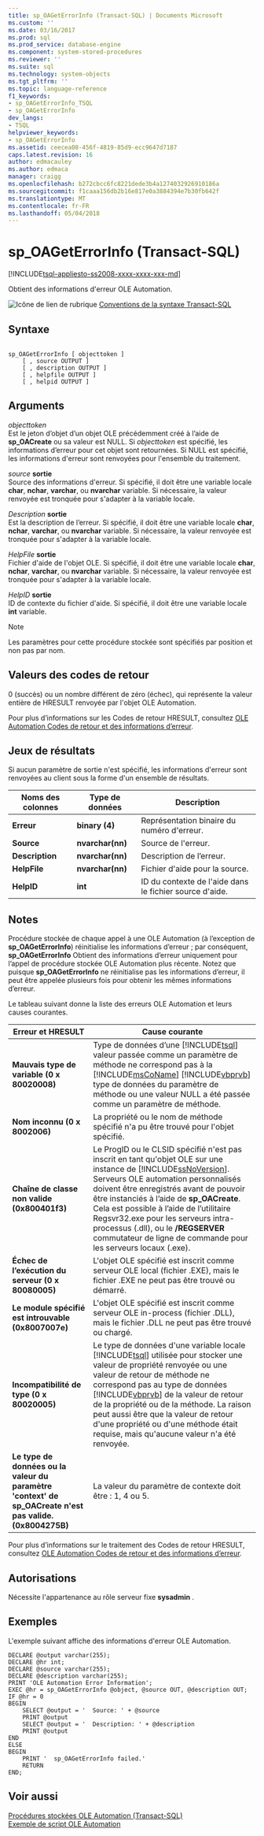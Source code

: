 ```yaml
---
title: sp_OAGetErrorInfo (Transact-SQL) | Documents Microsoft
ms.custom: ''
ms.date: 03/16/2017
ms.prod: sql
ms.prod_service: database-engine
ms.component: system-stored-procedures
ms.reviewer: ''
ms.suite: sql
ms.technology: system-objects
ms.tgt_pltfrm: ''
ms.topic: language-reference
f1_keywords:
- sp_OAGetErrorInfo_TSQL
- sp_OAGetErrorInfo
dev_langs:
- TSQL
helpviewer_keywords:
- sp_OAGetErrorInfo
ms.assetid: ceecea08-456f-4819-85d9-ecc9647d7187
caps.latest.revision: 16
author: edmacauley
ms.author: edmaca
manager: craigg
ms.openlocfilehash: b272cbcc6fc8221dede3b4a1274032926910186a
ms.sourcegitcommit: f1caaa156db2b16e817e0a3884394e7b30fb642f
ms.translationtype: MT
ms.contentlocale: fr-FR
ms.lasthandoff: 05/04/2018
---
```

# <a name="spoageterrorinfo-transact-sql"></a>sp_OAGetErrorInfo (Transact-SQL)
[!INCLUDE[tsql-appliesto-ss2008-xxxx-xxxx-xxx-md](../../includes/tsql-appliesto-ss2008-xxxx-xxxx-xxx-md.md)]

  Obtient des informations d'erreur OLE Automation.  
  
 ![Icône de lien de rubrique](../../database-engine/configure-windows/media/topic-link.gif "Icône lien de rubrique") [Conventions de la syntaxe Transact-SQL](../../t-sql/language-elements/transact-sql-syntax-conventions-transact-sql.md)  
  
## <a name="syntax"></a>Syntaxe  
  
```  
  
sp_OAGetErrorInfo [ objecttoken ]  
    [ , source OUTPUT ]   
    [ , description OUTPUT ]   
    [ , helpfile OUTPUT ]   
    [ , helpid OUTPUT ]   
```  
  
## <a name="arguments"></a>Arguments  
 *objecttoken*  
 Est le jeton d’objet d’un objet OLE précédemment créé à l’aide de **sp_OACreate** ou sa valeur est NULL. Si *objecttoken* est spécifié, les informations d’erreur pour cet objet sont retournées. Si NULL est spécifié, les informations d'erreur sont renvoyées pour l'ensemble du traitement.  
  
 *source* **sortie**  
 Source des informations d'erreur. Si spécifié, il doit être une variable locale **char**, **nchar**, **varchar**, ou **nvarchar** variable. Si nécessaire, la valeur renvoyée est tronquée pour s'adapter à la variable locale.  
  
 *Description* **sortie**  
 Est la description de l’erreur. Si spécifié, il doit être une variable locale **char**, **nchar**, **varchar**, ou **nvarchar** variable. Si nécessaire, la valeur renvoyée est tronquée pour s'adapter à la variable locale.  
  
 *HelpFile* **sortie**  
 Fichier d'aide de l'objet OLE. Si spécifié, il doit être une variable locale **char**, **nchar**, **varchar**, ou **nvarchar** variable. Si nécessaire, la valeur renvoyée est tronquée pour s'adapter à la variable locale.  
  
 *HelpID* **sortie**  
 ID de contexte du fichier d'aide. Si spécifié, il doit être une variable locale **int** variable.  
  
> [!NOTE]  
>  Les paramètres pour cette procédure stockée sont spécifiés par position et non pas par nom.  
  
## <a name="return-code-values"></a>Valeurs des codes de retour  
 0 (succès) ou un nombre différent de zéro (échec), qui représente la valeur entière de HRESULT renvoyée par l'objet OLE Automation.  
  
 Pour plus d’informations sur les Codes de retour HRESULT, consultez [OLE Automation Codes de retour et des informations d’erreur](../../relational-databases/stored-procedures/ole-automation-return-codes-and-error-information.md).  
  
## <a name="result-sets"></a>Jeux de résultats  
 Si aucun paramètre de sortie n'est spécifié, les informations d'erreur sont renvoyées au client sous la forme d'un ensemble de résultats.  
  
|Noms des colonnes|Type de données| Description|  
|------------------|---------------|-----------------|  
|**Erreur**|**binary (4)**|Représentation binaire du numéro d'erreur.|  
|**Source**|**nvarchar(nn)**|Source de l'erreur.|  
|**Description**|**nvarchar(nn)**|Description de l’erreur.|  
|**HelpFile**|**nvarchar(nn)**|Fichier d'aide pour la source.|  
|**HelpID**|**int**|ID du contexte de l'aide dans le fichier source d'aide.|  
  
## <a name="remarks"></a>Notes  
 Procédure stockée de chaque appel à une OLE Automation (à l’exception de **sp_OAGetErrorInfo**) réinitialise les informations d’erreur ; par conséquent, **sp_OAGetErrorInfo** Obtient des informations d’erreur uniquement pour l’appel de procédure stockée OLE Automation plus récente. Notez que puisque **sp_OAGetErrorInfo** ne réinitialise pas les informations d’erreur, il peut être appelée plusieurs fois pour obtenir les mêmes informations d’erreur.  
  
 Le tableau suivant donne la liste des erreurs OLE Automation et leurs causes courantes.  
  
|Erreur et HRESULT|Cause courante|  
|-----------------------|------------------|  
|**Mauvais type de variable (0 x 80020008)**|Type de données d’une [!INCLUDE[tsql](../../includes/tsql-md.md)] valeur passée comme un paramètre de méthode ne correspond pas à la [!INCLUDE[msCoName](../../includes/msconame-md.md)] [!INCLUDE[vbprvb](../../includes/vbprvb-md.md)] type de données du paramètre de méthode ou une valeur NULL a été passée comme un paramètre de méthode.|  
|**Nom inconnu (0 x 8002006)**|La propriété ou le nom de méthode spécifié n'a pu être trouvé pour l'objet spécifié.|  
|**Chaîne de classe non valide (0x800401f3)**|Le ProgID ou le CLSID spécifié n'est pas inscrit en tant qu'objet OLE sur une instance de [!INCLUDE[ssNoVersion](../../includes/ssnoversion-md.md)]. Serveurs OLE automation personnalisés doivent être enregistrés avant de pouvoir être instanciés à l’aide de **sp_OACreate**. Cela est possible à l’aide de l’utilitaire Regsvr32.exe pour les serveurs intra-processus (.dll), ou le **/REGSERVER** commutateur de ligne de commande pour les serveurs locaux (.exe).|  
|**Échec de l’exécution du serveur (0 x 80080005)**|L'objet OLE spécifié est inscrit comme serveur OLE local (fichier .EXE), mais le fichier .EXE ne peut pas être trouvé ou démarré.|  
|**Le module spécifié est introuvable (0x8007007e)**|L'objet OLE spécifié est inscrit comme serveur OLE in-process (fichier .DLL), mais le fichier .DLL ne peut pas être trouvé ou chargé.|  
|**Incompatibilité de type (0 x 80020005)**|Le type de données d'une variable locale [!INCLUDE[tsql](../../includes/tsql-md.md)] utilisée pour stocker une valeur de propriété renvoyée ou une valeur de retour de méthode ne correspond pas au type de données [!INCLUDE[vbprvb](../../includes/vbprvb-md.md)] de la valeur de retour de la propriété ou de la méthode. La raison peut aussi être que la valeur de retour d'une propriété ou d'une méthode était requise, mais qu'aucune valeur n'a été renvoyée.|  
|**Le type de données ou la valeur du paramètre 'context' de sp_OACreate n'est pas valide. (0x8004275B)**|La valeur du paramètre de contexte doit être : 1, 4 ou 5.|  
  
 Pour plus d’informations sur le traitement des Codes de retour HRESULT, consultez [OLE Automation Codes de retour et des informations d’erreur](../../relational-databases/stored-procedures/ole-automation-return-codes-and-error-information.md).  
  
## <a name="permissions"></a>Autorisations  
 Nécessite l'appartenance au rôle serveur fixe **sysadmin** .  
  
## <a name="examples"></a>Exemples  
 L'exemple suivant affiche des informations d'erreur OLE Automation.  
  
```  
DECLARE @output varchar(255);  
DECLARE @hr int;  
DECLARE @source varchar(255);  
DECLARE @description varchar(255);  
PRINT 'OLE Automation Error Information';  
EXEC @hr = sp_OAGetErrorInfo @object, @source OUT, @description OUT;  
IF @hr = 0  
BEGIN  
    SELECT @output = '  Source: ' + @source  
    PRINT @output  
    SELECT @output = '  Description: ' + @description  
    PRINT @output  
END  
ELSE  
BEGIN  
    PRINT '  sp_OAGetErrorInfo failed.'  
    RETURN  
END;  
```  
  
## <a name="see-also"></a>Voir aussi  
 [Procédures stockées OLE Automation &#40;Transact-SQL&#41;](../../relational-databases/system-stored-procedures/ole-automation-stored-procedures-transact-sql.md)   
 [Exemple de script OLE Automation](../../relational-databases/stored-procedures/ole-automation-sample-script.md)  
  
  
